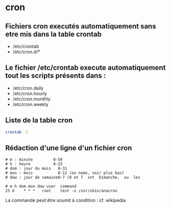 # cron
## Fichiers cron executés automatiquement sans etre mis dans la table crontab
- /etc/crontab
- /etc/cron.d/*
## Le fichier /etc/crontab execute automatiquement tout les scripts présents dans :
- /etc/cron.daily
- /etc/cron.hourly
- /etc/cron.monthly
- /etc/cron.weekly

## Liste de la table cron
```bash
crontab -l
```


## Rédaction d'une ligne d'un fichier cron
```
# m : minute         0-59
# h : heure          0-23
# dom : jour du mois   0-31
# mon : mois           0-12 (ou noms, voir plus bas)
# dow : jour de semaine0-7 (0 et 7  snt  Dimanche,  ou  les

# m h dom mon dow user  command
25 6    * * *   root    test -x /usr/sbin/anacron
```
La commande peut être soumit à condition : cf. wikipedia
